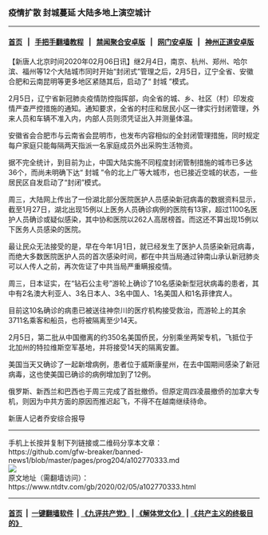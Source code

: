 ### 疫情扩散 封城蔓延 大陆多地上演空城计
------------------------

#### [首页](https://github.com/gfw-breaker/banned-news1/blob/master/README.md) &nbsp;&nbsp;|&nbsp;&nbsp; [手把手翻墙教程](https://github.com/gfw-breaker/guides/wiki) &nbsp;&nbsp;|&nbsp;&nbsp; [禁闻聚合安卓版](https://github.com/gfw-breaker/bn-android) &nbsp;&nbsp;|&nbsp;&nbsp; [网门安卓版](https://github.com/oGate2/oGate) &nbsp;&nbsp;|&nbsp;&nbsp; [神州正道安卓版](https://github.com/SzzdOgate/update) 



<div><div class="post_content" itemprop="articleBody">
 <p>
  【新唐人北京时间2020年02月06日讯】继2月4日，南京、杭州、郑州、哈尔滨、福州等12个大陆城市同时开始“封闭式”管理之后，2月5日，辽宁全省、安徽合肥和云南昆明等更多地区紧随其后，启动了“
  <ok href="https://www.ntdtv.com/gb/封城.htm">
   封城
  </ok>
  ”模式。
 </p>
 <p>
  2月5日，辽宁省新冠肺炎疫情防控指挥部，向全省的城、乡、社区（村）印发疫情严查严控措施的通知。通知要求，全省的村庄和居民小区一律实行封闭管理，外来人员和车辆不准入内，内部人员则须凭证出入并测量体温。
 </p>
 <p>
  安徽省会合肥市与云南省会昆明市，也发布内容相似的全封闭管理措施，同时规定每户家庭只能每隔两天指派一名家庭成员外出采购生活物资。
 </p>
 <p>
  据不完全统计，到目前为止，中国大陆实施不同程度封闭管制措施的城市已多达36个，而尚未明确下达“
  <ok href="https://www.ntdtv.com/gb/封城.htm">
   封城
  </ok>
  ”令的北上广等大城市，也已接近空城的状态，一些居民区自发启动了“封闭”模式。
 </p>
 <p>
  周三，大陆网上传出了一份湖北部分医院医护人员感染新冠病毒的数据资料显示，截至1月27日，湖北出现15例以上医务人员确诊病例的医院有13家，超过1100名医护人员确诊或疑似感染，其中协和医院以262人高居榜首。而这还不算出现15例以下医务人员感染的医院。
 </p>
 <p>
  最让民众无法接受的是，早在今年1月1日，就已经发生了医护人员感染新冠病毒，而绝大多数医院医护人员的首次感染时间，都在中共当局通过钟南山承认新冠肺炎可以人传人之前，再次佐证了中共当局严重瞒报疫情。
 </p>
 <p>
  周三，日本证实，在“钻石公主号”游轮上确诊了10名感染新型冠状病毒的患者，其中有2名澳大利亚人、3名日本人、3名中国人、1名美国人和1名菲律宾人。
 </p>
 <p>
  目前这10名确诊的病患已被送往神奈川的医疗机构接受救治，而游轮上的其余3711名乘客和船员，也将被隔离至少14天。
 </p>
 <p>
  2月5日，第二批从中国撤离的约350名美国侨民，分别乘坐两架专机，飞抵位于北加州的特拉维斯空军基地，并将接受14天的隔离安置。
 </p>
 <p>
  美国当天又确诊了一起新增病例，患者位于威斯康星州，在去中国期间感染了新冠病毒，这也使美国已确诊的病例增加到了12例。
 </p>
 <p>
  俄罗斯、新西兰和巴西也于周三完成了首批撤侨。但原定周四凌晨撤侨的加拿大专机，则因为中共方面的原因而推迟起飞，不得不在越南继续待命。
 </p>
 <p>
  新唐人记者乔安综合报导
 </p>
 <div class="single_ad">
 </div>
</div>
</div>
<hr/>
手机上长按并复制下列链接或二维码分享本文章：<br/>
https://github.com/gfw-breaker/banned-news1/blob/master/pages/prog204/a102770333.md <br/>
<a href='https://github.com/gfw-breaker/banned-news1/blob/master/pages/prog204/a102770333.md'><img src='https://github.com/gfw-breaker/banned-news1/blob/master/pages/prog204/a102770333.md.png'/></a> <br/>
原文地址（需翻墙访问）：https://www.ntdtv.com/gb/2020/02/05/a102770333.html


------------------------
#### [首页](https://github.com/gfw-breaker/banned-news1/blob/master/README.md) &nbsp;|&nbsp; [一键翻墙软件](https://github.com/gfw-breaker/nogfw/blob/master/README.md) &nbsp;| [《九评共产党》](https://github.com/gfw-breaker/9ping.md/blob/master/README.md#九评之一评共产党是什么) | [《解体党文化》](https://github.com/gfw-breaker/jtdwh.md/blob/master/README.md) | [《共产主义的终极目的》](https://github.com/gfw-breaker/gczydzjmd.md/blob/master/README.md)


<img src='http://gfw-breaker.win/banned-news/pages/prog204/a102770333.md' width='0px' height='0px'/>